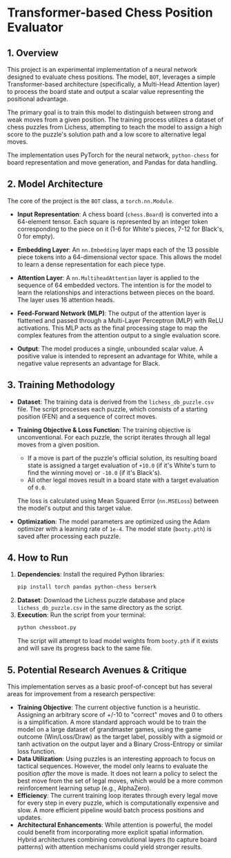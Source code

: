 # Transformer-based Chess Position Evaluator

## 1. Overview

This project is an experimental implementation of a neural network designed to evaluate chess positions. The model, `BOT`, leverages a simple Transformer-based architecture (specifically, a Multi-Head Attention layer) to process the board state and output a scalar value representing the positional advantage.

The primary goal is to train this model to distinguish between strong and weak moves from a given position. The training process utilizes a dataset of chess puzzles from Lichess, attempting to teach the model to assign a high score to the puzzle's solution path and a low score to alternative legal moves.

The implementation uses PyTorch for the neural network, `python-chess` for board representation and move generation, and Pandas for data handling.

## 2. Model Architecture

The core of the project is the `BOT` class, a `torch.nn.Module`.

-   **Input Representation**: A chess board (`chess.Board`) is converted into a 64-element tensor. Each square is represented by an integer token corresponding to the piece on it (1-6 for White's pieces, 7-12 for Black's, 0 for empty).

-   **Embedding Layer**: An `nn.Embedding` layer maps each of the 13 possible piece tokens into a 64-dimensional vector space. This allows the model to learn a dense representation for each piece type.

-   **Attention Layer**: A `nn.MultiheadAttention` layer is applied to the sequence of 64 embedded vectors. The intention is for the model to learn the relationships and interactions between pieces on the board. The layer uses 16 attention heads.

-   **Feed-Forward Network (MLP)**: The output of the attention layer is flattened and passed through a Multi-Layer Perceptron (MLP) with ReLU activations. This MLP acts as the final processing stage to map the complex features from the attention output to a single evaluation score.

-   **Output**: The model produces a single, unbounded scalar value. A positive value is intended to represent an advantage for White, while a negative value represents an advantage for Black.

## 3. Training Methodology

-   **Dataset**: The training data is derived from the `lichess_db_puzzle.csv` file. The script processes each puzzle, which consists of a starting position (FEN) and a sequence of correct moves.

-   **Training Objective & Loss Function**: The training objective is unconventional. For each puzzle, the script iterates through all legal moves from a given position.
    -   If a move is part of the puzzle's official solution, its resulting board state is assigned a target evaluation of `+10.0` (if it's White's turn to find the winning move) or `-10.0` (if it's Black's).
    -   All other legal moves result in a board state with a target evaluation of `0.0`.

    The loss is calculated using Mean Squared Error (`nn.MSELoss`) between the model's output and this target value.

-   **Optimization**: The model parameters are optimized using the Adam optimizer with a learning rate of `1e-4`. The model state (`booty.pth`) is saved after processing each puzzle.

## 4. How to Run

1.  **Dependencies**: Install the required Python libraries:
    ```bash
    pip install torch pandas python-chess berserk
    ```
2.  **Dataset**: Download the Lichess puzzle database and place `lichess_db_puzzle.csv` in the same directory as the script.
3.  **Execution**: Run the script from your terminal:
    ```bash
    python chessboot.py
    ```
    The script will attempt to load model weights from `booty.pth` if it exists and will save its progress back to the same file.

## 5. Potential Research Avenues & Critique

This implementation serves as a basic proof-of-concept but has several areas for improvement from a research perspective:

-   **Training Objective**: The current objective function is a heuristic. Assigning an arbitrary score of +/-10 to "correct" moves and 0 to others is a simplification. A more standard approach would be to train the model on a large dataset of grandmaster games, using the game outcome (Win/Loss/Draw) as the target label, possibly with a sigmoid or tanh activation on the output layer and a Binary Cross-Entropy or similar loss function.
-   **Data Utilization**: Using puzzles is an interesting approach to focus on tactical sequences. However, the model only learns to evaluate the position *after* the move is made. It does not learn a policy to select the best move from the set of legal moves, which would be a more common reinforcement learning setup (e.g., AlphaZero).
-   **Efficiency**: The current training loop iterates through every legal move for every step in every puzzle, which is computationally expensive and slow. A more efficient pipeline would batch process positions and updates.
-   **Architectural Enhancements**: While attention is powerful, the model could benefit from incorporating more explicit spatial information. Hybrid architectures combining convolutional layers (to capture board patterns) with attention mechanisms could yield stronger results.
